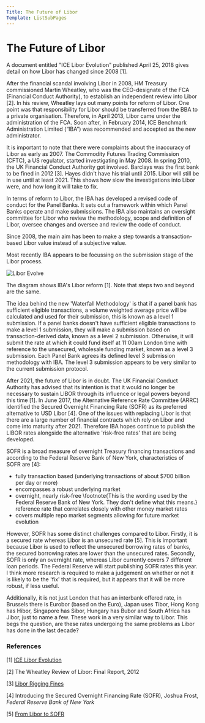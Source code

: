 ```yaml
---
Title: The Future of Libor
Template: ListSubPages
---
```


# The Future of Libor

A document entitled "ICE Libor Evolution" published April 25, 2018 gives detail on how Libor 
has changed since 2008 [1]. 

After the financial scandal involving Libor in 2008, HM Treasury commissioned Martin Wheatley, 
who was the CEO-designate of the FCA (Financial Conduct Authority), to establish an independent 
review into Libor [2]. In his review, Wheatley lays out many points
for reform of Libor. One point was that responsibility for Libor should be transferred from the
BBA to a private organisation. Therefore, in April 2013, Libor came under the administration of 
the FCA. Soon after, in February 2014, ICE Benchmark Administration Limited (“IBA”) was recommended 
and accepted as the new administrator. 

It is important to note that there were complaints about the inaccuracy of Libor as early as
2007. The Commodity Futures Trading Commission (CFTC), a US regulator, 
started investigating in May 2008. In spring 2010, the UK Financial Conduct Authority got involved. 
Barclays was the first bank to be fined in 2012 [3]. Hayes 
didn't have his trial until 2015. Libor will still be in use until at least 2021. This shows how
slow the investigations into Libor were, and how long it will take to fix.

In terms of reform to Libor, the IBA has developed a revised code of conduct for the Panel Banks. 
It sets out a framework within which Panel Banks operate and make submissions. The IBA also maintains 
an oversight committee for Libor who review the methodology, scope and definition of Libor, oversee 
changes and oversee and review the code of conduct.

Since 2008, the main aim has been to make a step towards a transaction-based Libor value instead of 
a subjective value. 

Most recently IBA appears to be focussing on the submission stage of the Libor process.

![Libor Evolve](http://cueimps.soc.srcf.net/course/media/Lara/LiborEvolve.png)

The diagram shows IBA's Libor reform [1]. Note that steps two and beyond are the same.


The idea behind the new 'Waterfall Methodology' is that if a panel bank has sufficient eligible
transactions, a volume weighted average price will be calculated and used for their submission,
this is known as a level 1 submission. If a panel banks doesn't have sufficient eligible transactions 
to make a level 1 submission, they will make a submission based on transaction-derived data, known as 
a level 2 submission. Otherwise, it will submit the rate at which it could fund itself at 11:00am London
time with reference to the unsecured, wholesale funding market, known as a level 3 submission. Each Panel 
Bank agrees its defined level 3 submission methodology with IBA. The level 3 submission appears to be very 
similar to the current submission protocol.

After 2021, the future of Libor is in doubt. The UK Financial Conduct Authority has advised that its 
intention is that it would no longer be necessary to sustain LIBOR through its influence or legal powers 
beyond this time [1]. In June 2017, the Alternative Reference Rate Committee
(ARRC) identified the Secured Overnight Financing Rate (SOFR) as its preferred alternative to USD 
Libor [4]. One of the issues with replacing Libor is that there
are a large number of financial contracts which rely on Libor and come into maturity after 2021. 
Therefore IBA hopes continue to publish the LIBOR rates alongside the alternative 'risk-free rates'
that are being developed.

SOFR is a broad measure of overnight Treasury financing transactions and according to the Federal 
Reserve Bank of New York, characteristics of SOFR are [4]:

- fully transaction based (underlying transactions of about \$700 billion per day or more)
- encompasses a robust underlying market
- overnight, nearly risk-free \footnote{This is the wording used by the Federal Reserve Bank of New 
	York. They don't define what this means.} reference rate that correlates closely with other
	money market rates
- covers multiple repo market segments allowing for future market evolution


However, SOFR has some distinct challenges compared to Libor. Firstly, it is a secured rate whereas Libor is an 
unsecured rate [5]. This is important because Libor is used to reflect the unsecured borrowing 
rates of banks, the secured borrowing rates are lower than the unsecured rates. Secondly, SOFR is only an
overnight rate, whereas Libor currently covers 7 different loan periods. The Federal Reserve will start publishing 
SOFR rates this year. I think more research is required to make a judgement on whether or not it is likely to be
the 'fix' that is required, but it appears that it will be more robust, if less useful. 

Additionally, it is not just London that has an interbank offered rate, in Brussels there is Eurobor 
(based on the Euro), Japan uses Tibor, Hong Kong has Hibor, Singapore has Sibor, Hungary has Bubor and 
South Africa has Jibor, just to name a few. These work in a very similar way to Libor. This begs the question, 
are these rates undergoing the same problems as Libor has done in the last decade?

### References
[1] [ICE Libor Evolution](https://www.theice.com/publicdocs/ICE_LIBOR_Evolution_Report_25_April_2018.pdf)

[2] The Wheatley Review of Libor: Final Report, 2012

[3] [Libor Rigging Fines](http://www.theguardian.com/business/2015/apr/23/libor-rigging-fines-a-timeline)

[4] Introducing the Secured Overnight Financing Rate (SOFR), Joshua Frost, *Federal Reserve Bank of New York*

[5] [From Libor to SOFR](https://bankingjournal.aba.com/2018/02/from-libor-to-sofr/)
